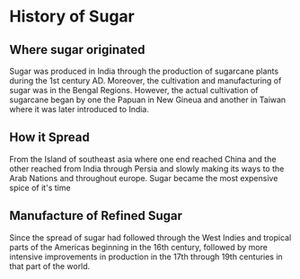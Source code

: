 # **History of Sugar**
## **Where sugar originated**
Sugar was produced in India through the production of sugarcane plants during the 1st century AD. Moreover, the cultivation and manufacturing of sugar was in the Bengal Regions. 
However, the actual cultivation of sugarcane began by one the Papuan in New Gineua and another in Taiwan where it was later introduced to India.
## **How it Spread**
From the Island of southeast asia where one end reached China and the other reached from India through Persia and slowly making its ways to the Arab Nations and throughout europe. Sugar became the most expensive spice of it's time
## **Manufacture of Refined Sugar**
Since the spread of sugar had followed through the West Indies and tropical parts of the Americas beginning in the 16th century, followed by more intensive improvements in production in the 17th through 19th centuries in that part of the world.


